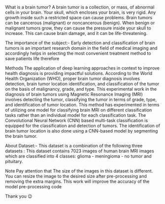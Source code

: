 What is a brain tumor?
A brain tumor is a collection, or mass, of abnormal cells in your brain. Your skull, which encloses your brain, is very rigid. Any growth inside such a restricted space can cause problems.
Brain tumors can be cancerous (malignant) or noncancerous (benign). When benign or malignant tumors grow, they can cause the pressure inside your skull to increase. 
This can cause brain damage, and it can be life-threatening.

The importance of the subject:-
Early detection and classification of brain tumors is an important research domain in the field of medical imaging and accordingly helps in selecting the most convenient treatment method to save patients life therefore

Methods
The application of deep learning approaches in context to improve health diagnosis is providing impactful solutions.
According to the World Health Organization (WHO), proper brain tumor diagnosis involves detection, brain tumor location identification, and classification of the tumor on the basis of malignancy, grade, and type.
This experimental work in the diagnosis of brain tumors using Magnetic Resonance Imaging (MRI) involves detecting the tumor, classifying the tumor in terms of grade, type, and identification of tumor location. 
This method has experimented in terms of utilizing one model for classifying brain MRI on different classification tasks rather than an individual model for each classification task.
The Convolutional Neural Network (CNN) based multi-task classification is equipped for the classification and detection of tumors. The identification of brain tumor location is also done using a CNN-based model by segmenting the brain tumor.

About Dataset:-
This dataset is a combination of the following three datasets :
This dataset contains 7023 images of human brain MRI images which are classified into 4 classes: glioma - meningioma - no tumor and pituitary.

Note
Pay attention that The size of the images in this dataset is different. 
You can resize the image to the desired size after pre-processing and removing the extra margins. This work will improve the accuracy of the model pre-processing code

Thank you 😉
